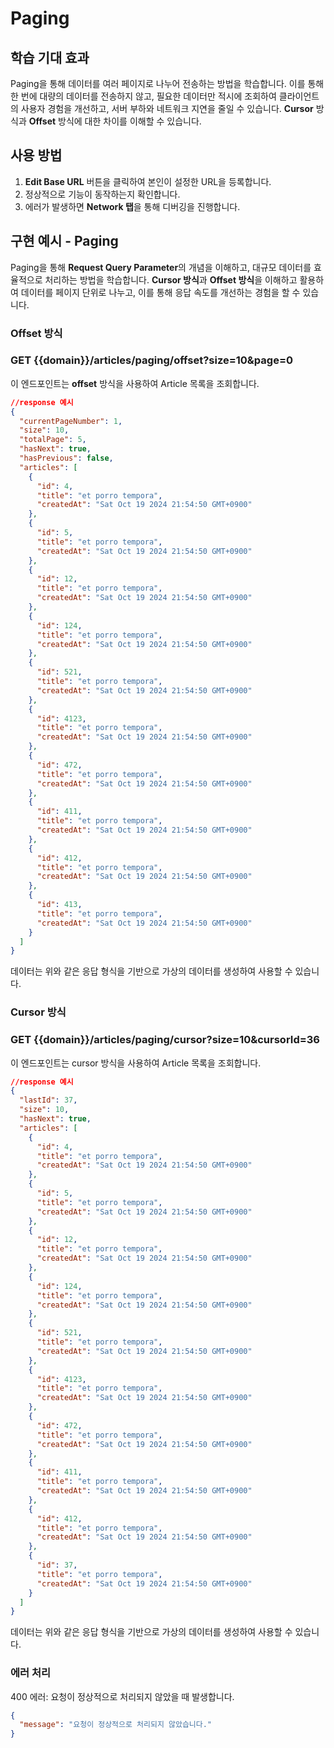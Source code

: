 # Paging

## 학습 기대 효과

Paging을 통해 데이터를 여러 페이지로 나누어 전송하는 방법을 학습합니다.
이를 통해 한 번에 대량의 데이터를 전송하지 않고, 필요한 데이터만 적시에 조회하여 클라이언트의 사용자 경험을 개선하고, 서버 부하와 네트워크 지연을 줄일 수 있습니다.
**Cursor** 방식과 **Offset** 방식에 대한 차이를 이해할 수 있습니다.

## 사용 방법

1. **Edit Base URL** 버튼을 클릭하여 본인이 설정한 URL을 등록합니다.
2. 정상적으로 기능이 동작하는지 확인합니다.
3. 에러가 발생하면 **Network 탭**을 통해 디버깅을 진행합니다.

## 구현 예시 - Paging

Paging을 통해 **Request Query Parameter**의 개념을 이해하고, 대규모 데이터를 효율적으로 처리하는 방법을 학습합니다.
**Cursor 방식**과 **Offset 방식**을 이해하고 활용하여 데이터를 페이지 단위로 나누고, 이를 통해 응답 속도를 개선하는 경험을 할 수 있습니다.

### Offset 방식

### GET {{domain}}/articles/paging/offset?size=10&page=0

이 엔드포인트는 **offset** 방식을 사용하여 Article 목록을 조회합니다.

```json
//response 예시
{
  "currentPageNumber": 1,
  "size": 10,
  "totalPage": 5,
  "hasNext": true,
  "hasPrevious": false,
  "articles": [
    {
      "id": 4,
      "title": "et porro tempora",
      "createdAt": "Sat Oct 19 2024 21:54:50 GMT+0900"
    },
    {
      "id": 5,
      "title": "et porro tempora",
      "createdAt": "Sat Oct 19 2024 21:54:50 GMT+0900"
    },
    {
      "id": 12,
      "title": "et porro tempora",
      "createdAt": "Sat Oct 19 2024 21:54:50 GMT+0900"
    },
    {
      "id": 124,
      "title": "et porro tempora",
      "createdAt": "Sat Oct 19 2024 21:54:50 GMT+0900"
    },
    {
      "id": 521,
      "title": "et porro tempora",
      "createdAt": "Sat Oct 19 2024 21:54:50 GMT+0900"
    },
    {
      "id": 4123,
      "title": "et porro tempora",
      "createdAt": "Sat Oct 19 2024 21:54:50 GMT+0900"
    },
    {
      "id": 472,
      "title": "et porro tempora",
      "createdAt": "Sat Oct 19 2024 21:54:50 GMT+0900"
    },
    {
      "id": 411,
      "title": "et porro tempora",
      "createdAt": "Sat Oct 19 2024 21:54:50 GMT+0900"
    },
    {
      "id": 412,
      "title": "et porro tempora",
      "createdAt": "Sat Oct 19 2024 21:54:50 GMT+0900"
    },
    {
      "id": 413,
      "title": "et porro tempora",
      "createdAt": "Sat Oct 19 2024 21:54:50 GMT+0900"
    }
  ]
}
```

데이터는 위와 같은 응답 형식을 기반으로 가상의 데이터를 생성하여 사용할 수 있습니다.

### Cursor 방식

### GET {{domain}}/articles/paging/cursor?size=10&cursorId=36

이 엔드포인트는 cursor 방식을 사용하여 Article 목록을 조회합니다.

```json
//response 예시
{
  "lastId": 37,
  "size": 10,
  "hasNext": true,
  "articles": [
    {
      "id": 4,
      "title": "et porro tempora",
      "createdAt": "Sat Oct 19 2024 21:54:50 GMT+0900"
    },
    {
      "id": 5,
      "title": "et porro tempora",
      "createdAt": "Sat Oct 19 2024 21:54:50 GMT+0900"
    },
    {
      "id": 12,
      "title": "et porro tempora",
      "createdAt": "Sat Oct 19 2024 21:54:50 GMT+0900"
    },
    {
      "id": 124,
      "title": "et porro tempora",
      "createdAt": "Sat Oct 19 2024 21:54:50 GMT+0900"
    },
    {
      "id": 521,
      "title": "et porro tempora",
      "createdAt": "Sat Oct 19 2024 21:54:50 GMT+0900"
    },
    {
      "id": 4123,
      "title": "et porro tempora",
      "createdAt": "Sat Oct 19 2024 21:54:50 GMT+0900"
    },
    {
      "id": 472,
      "title": "et porro tempora",
      "createdAt": "Sat Oct 19 2024 21:54:50 GMT+0900"
    },
    {
      "id": 411,
      "title": "et porro tempora",
      "createdAt": "Sat Oct 19 2024 21:54:50 GMT+0900"
    },
    {
      "id": 412,
      "title": "et porro tempora",
      "createdAt": "Sat Oct 19 2024 21:54:50 GMT+0900"
    },
    {
      "id": 37,
      "title": "et porro tempora",
      "createdAt": "Sat Oct 19 2024 21:54:50 GMT+0900"
    }
  ]
}
```

데이터는 위와 같은 응답 형식을 기반으로 가상의 데이터를 생성하여 사용할 수 있습니다.

### 에러 처리

400 에러: 요청이 정상적으로 처리되지 않았을 때 발생합니다.

```json
{
  "message": "요청이 정상적으로 처리되지 않았습니다."
}
```
